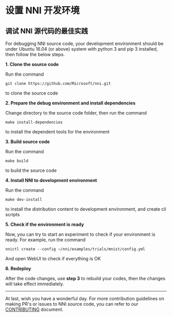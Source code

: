 # **设置 NNI 开发环境**

## 调试 NNI 源代码的最佳实践

For debugging NNI source code, your development environment should be under Ubuntu 16.04 (or above) system with python 3 and pip 3 installed, then follow the below steps.

**1. Clone the source code**

Run the command

    git clone https://github.com/Microsoft/nni.git
    

to clone the source code

**2. Prepare the debug environment and install dependencies**

Change directory to the source code folder, then run the command

    make install-dependencies
    

to install the dependent tools for the environment

**3. Build source code**

Run the command

    make build
    

to build the source code

**4. Install NNI to development environment**

Run the command

    make dev-install
    

to install the distribution content to development environment, and create cli scripts

**5. Check if the environment is ready**

Now, you can try to start an experiment to check if your environment is ready. For example, run the command

    nnictl create --config ~/nni/examples/trials/mnist/config.yml
    

And open WebUI to check if everything is OK

**6. Redeploy**

After the code changes, use **step 3** to rebuild your codes, then the changes will take effect immediately.

* * *

At last, wish you have a wonderful day. For more contribution guidelines on making PR's or issues to NNI source code, you can refer to our [CONTRIBUTING](./CONTRIBUTING.md) document.